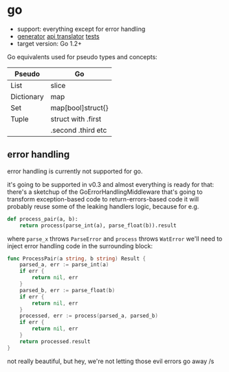 # go

* support: everything except for error handling
* [generator](https://github.com/alehander42/pseudo/tree/master/pseudo/generators/golang_generator.py) [api translator](https://github.com/alehander42/pseudo/tree/master/pseudo/api_translators/golang_translator.py) [tests](https://github.com/alehander42/pseudo/tree/master/tests/test_go.py)
* target version: Go 1.2+

Go equivalents used for pseudo types and concepts:

| Pseudo     | Go                   |
|------------|----------------------|
| List       | slice                |
| Dictionary | map                  |
| Set        | map[bool]struct{}    |
| Tuple      | struct with .first   |
|            |    .second .third etc|


## error handling

error handling is currently not supported for go.

it's going to be supported in v0.3 and almost everything is ready for that:
  there's a sketchup of the GoErrorHandlingMiddleware that's going to
  transform exception-based code to return-errors-based code
  it will probably reuse some of the leaking handlers logic, because for
  e.g.

```python
def process_pair(a, b):
    return process(parse_int(a), parse_float(b)).result
```

where `parse_x` throws `ParseError` and `process` throws `WatError` we'll need to inject error handling code in the surrounding block:

```go
func ProcessPair(a string, b string) Result {
    parsed_a, err := parse_int(a)
    if err {
        return nil, err
    }
    parsed_b, err := parse_float(b)
    if err {
        return nil, err
    }
    processed, err := process(parsed_a, parsed_b)
    if err {
    	return nil, err
    }
    return processed.result
}
```

not really beautiful, but hey, we're not letting those evil errors go away /s


